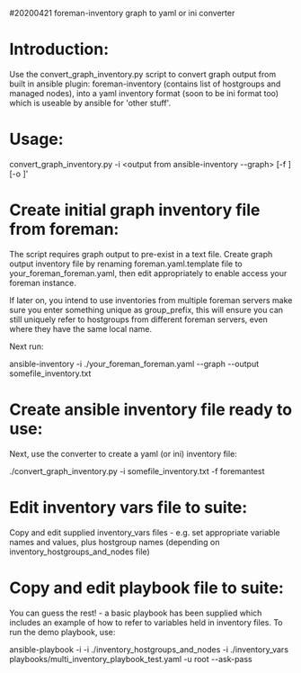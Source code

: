 #20200421 foreman-inventory graph to yaml or ini converter

Introduction:
=============
Use the convert_graph_inventory.py script to convert graph output from built in ansible plugin: foreman-inventory (contains list of hostgroups and managed nodes), into a yaml inventory format (soon to be ini format too) which is useable by ansible for 'other stuff'.

Usage:
======

convert_graph_inventory.py -i <output from ansible-inventory --graph> [-f <foremanservername>] [-o <outputfile>]'

Create initial graph inventory file from foreman:
=================================================
The script requires graph output to pre-exist in a text file. Create graph output inventory file by renaming foreman.yaml.template file to your_foreman_foreman.yaml, then edit appropriately to enable access your foreman instance.

If later on, you intend to use inventories from multiple foreman servers make sure you enter something unique as group_prefix, this will ensure you can still uniquely refer to hostgroups from different foreman servers, even where they have the same local name.

Next run:

ansible-inventory -i ./your_foreman_foreman.yaml --graph --output somefile_inventory.txt

Create ansible inventory file ready to use:
===========================================
Next, use the converter to create a yaml (or ini) inventory file:

./convert_graph_inventory.py -i somefile_inventory.txt -f foremantest

Edit inventory vars file to suite:
==================================
Copy and edit supplied inventory_vars files - e.g. set appropriate variable names and values, plus hostgroup names (depending on inventory_hostgroups_and_nodes file)

Copy and edit playbook file to suite:
=====================================
You can guess the rest! - a basic playbook has been supplied which includes an example of how to refer to variables held in inventory files. To run the demo playbook, use:

ansible-playbook -i -i ./inventory_hostgroups_and_nodes -i ./inventory_vars playbooks/multi_inventory_playbook_test.yaml -u root --ask-pass
